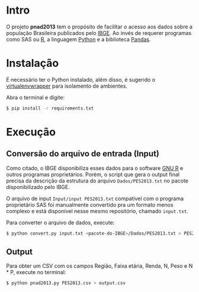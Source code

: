 Intro
=====

O projeto **pnad2013** tem o propósito de facilitar o acesso aos dados
sobre a população Brasileira publicados pelo
[IBGE](http://www.ibge.gov.br/home/estatistica/populacao/trabalhoerendimento/pnad2013/microdados.shtm).
Ao invés de requerer programas como SAS ou
[R](http://www.r-project.org/), a linguagem
[Python](http://python.org) e a biblioteca
[Pandas](https://pypi.python.org/pypi/pandas).

Instalação
==========

É necessário ter o Python instalado, além disso, é sugerido o
[virtualenvwrapper](https://virtualenvwrapper.readthedocs.org/) para
isolamento de ambientes.

Abra o terminal e digite:

```bash
$ pip install -r requirements.txt
```

Execução
========

Conversão do arquivo de entrada (Input)
---------------------------------------

Como citado, o IBGE disponibiliza esses dados para o software
[GNU R](http://www.r-project.org/) e outros programas
proprietários. Porém, o script que gera o output final precisa da
descrição da estrutura do arquivo `Dados/PES2013.txt` no pacote
disponibilizado pelo IBGE.

O arquivo de input `Input/input PES2013.txt` compatível com o programa
proprietário SAS foi manualmente convertido pra um formato menos
complexo e está disponível nesse mesmo repositório, chamado
`input.txt`.

Para converter o arquivo de dados, execute:

```bash
$ python convert.py input.txt <pacote-do-IBGE>/Dados/PES2013.txt > PES2013.csv
```

Output
------

Para obter um CSV com os campos Região, Faixa etária, Renda, N, Peso e
N * P, execute no terminal:

```bash
$ python pnad2013.py PES2013.csv > output.csv
```
